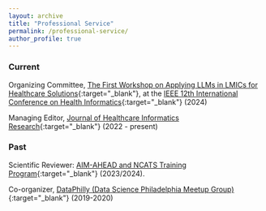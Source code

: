 ```yaml
---
layout: archive
title: "Professional Service"
permalink: /professional-service/
author_profile: true
---
```



### Current

Organizing Committee, [The First Workshop on Applying LLMs in LMICs for Healthcare Solutions](https://www.nivi.io/all4health){:target="_blank"}, at the [IEEE 12th International Conference on Health Informatics](https://ieeeichi2024.github.io/){:target="_blank"} (2024)

Managing Editor, [Journal of Healthcare Informatics Research](https://www.springer.com/journal/41666){:target="_blank"} (2022 - present)

### Past

Scientific Reviewer: [AIM-AHEAD and NCATS Training Program](https://www.aim-ahead.net/data-science-training-core/aim-ahead-and-ncats-training-program/){:target="_blank"} (2023/2024).

Co-organizer, [DataPhilly (Data Science Philadelphia Meetup Group)](https://www.meetup.com/DataPhilly/){:target="_blank"} (2019-2020)
